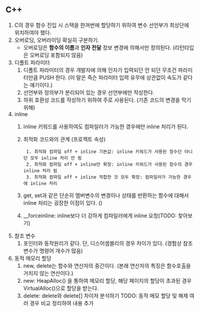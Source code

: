 ## C++
1. C의 경우 함수 진입 시 스택을 한꺼번에 할당하기 위하여 변수 선언부가 최상단에 위치하여야 했다.
2. 오버로딩, 오버라이딩 확실히 구분하기.
	* 오버로딩은 **함수의 이름**과 **인자 전달** 정보 변경에 의해서만 정의된다. (리턴타입은 오버로딩 포함되지 않음)
3. 디폴트 파라미터
	1) 디폴트 파라미터의 경우 개발자에 의해 인자가 입력되던 안 되던 무조건 파라미터만큼 PUSH 한다. (이 말은 즉슨 파라미터 입력 유무에 상관없이 속도가 같다는 얘기이다.)
	2) 선언부와 정의부가 분리되어 있는 경우 선언부에만 작성한다.
	3) 하위 호환성 코드를 작성하기 위하여 주로 사용된다. (기존 코드의 변경을 막기 위해)
4. inline
	1) inline 키워드를 사용하여도 컴파일러가 가능한 경우에만 inline 처리가 된다.
	2) 최적화 코드와의 관계 (프로젝트 속성)

			1. 최적화 컴파일 off + inline 기본값: inline 키워드가 사용된 함수던 아니던 모두 inline 처리 안 됨
			2. 최적화 컴파일 off + inline만 확장: inline 키워드가 사용된 함수의 경우 inline 처리 됨  
			3. 최적화 컴파일 off + inline 적합한 것 모두 확장: 컴파일러가 가능한 경우에 inline 처리
    
	3) get, set과 같은 단순히 멤버변수의 변경이나 상태를 반환하는 함수에 대해서 inline 처리는 굉장한 이점이 있다. ()
	4) __forceinline: inline보다 더 강하게 컴파일러에게 inline 요청(TODO: 찾아보기)
5. 참조 변수
	1) 포인터와 동작원리가 같다. 단, 디스어셈블리의 경우 차이가 있다. (경험상 참조 변수가 명령어 개수가 많음)
6. 동적 메모리 할당
	1) new, delete는 함수와 연산자의 중간이다. (본래 연산자의 특징은 함수호출을 거치지 않는 연산이다.)
	2) new: HeapAlloc() 을 통하여 메모리 할당, 해당 페이지의 할당이 초과된 경우 VirtualAlloc()으로 할당을 받는다.
	3) delete: delete와 delete[] 차이저 분석하기 
TODO: 동적 메모 할당 및 해제 여러 경우 비교 정리하여 내용 추가
